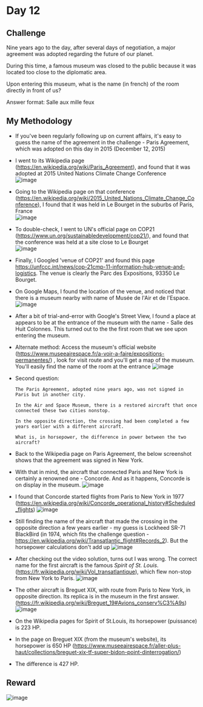 # Day 12

## Challenge

Nine years ago to the day, after several days of negotiation, a major agreement was adopted regarding the future of our planet.

During this time, a famous museum was closed to the public because it was located too close to the diplomatic area.

Upon entering this museum, what is the name (in french) of the room directly in front of us?

Answer format: Salle aux mille feux

## My Methodology

- If you've been regularly following up on current affairs, it's easy to guess the name of the agreement in the challenge - Paris Agreement, which was adopted on this day in 2015 (December 12, 2015)
- I went to its Wikipedia page (https://en.wikipedia.org/wiki/Paris_Agreement), and found that it was adopted at 2015 United Nations Climate Change Conference<br>
  ![image](https://github.com/user-attachments/assets/d4b3f73b-71bc-4729-a4f1-c94f2842ac12)
- Going to the Wikipedia page on that conference (https://en.wikipedia.org/wiki/2015_United_Nations_Climate_Change_Conference), I found that it was held in Le Bourget in the suburbs of Paris, France<br>
  ![image](https://github.com/user-attachments/assets/31659ae2-cfd2-4632-8532-25e4cd929ca9)
- To double-check, I went to UN's official page on COP21 (https://www.un.org/sustainabledevelopment/cop21/), and found that the conference was held at a site close to Le Bourget<br>
  ![image](https://github.com/user-attachments/assets/d80b33a5-9b9a-42dd-8f48-0e2e2d57c80c) 
- Finally, I Googled 'venue of COP21' and found this page https://unfccc.int/news/cop-21cmp-11-information-hub-venue-and-logistics. The venue is clearly the Parc des Expositions, 93350 Le Bourget.
- On Google Maps, I found the location of the venue, and noticed that there is a museum nearby with name of Musée de l'Air et de l'Espace.
  ![image](https://github.com/user-attachments/assets/931ab4e8-0c02-4173-b4ae-03211ad41359)
- After a bit of trial-and-error with Google's Street View, I found a place at appears to be at the entrance of the museum with the name - Salle des Huit Colonnes. This turned out to the the first room that we see upon entering the museum.
- Alternate method: Access the museum's official website (https://www.museeairespace.fr/a-voir-a-faire/expositions-permanentes/) , look for visit route and you'll get a map of the museum. You'll easily find the name of the room at the entrance
  ![image](https://github.com/user-attachments/assets/2bea45cb-1b13-4e0d-aebc-2ac5713490c9)
- Second question:
  ```
  The Paris Agreement, adopted nine years ago, was not signed in Paris but in another city.

  In the Air and Space Museum, there is a restored aircraft that once connected these two cities nonstop.

  In the opposite direction, the crossing had been completed a few years earlier with a different aircraft.

  What is, in horsepower, the difference in power between the two aircraft?
  ```
- Back to the Wikipedia page on Paris Agreement, the below screenshot shows that the agreement was signed in New York.
- With that in mind, the aircraft that connected Paris and New York is certainly a renowned one - Concorde. And as it happens, Concorde is on display in the museum.
  ![image](https://github.com/user-attachments/assets/be5b2572-dea1-462e-a3f6-6f76da6bed7d)
- I found that Concorde started flights from Paris to New York in 1977 (https://en.wikipedia.org/wiki/Concorde_operational_history#Scheduled_flights)
  ![image](https://github.com/user-attachments/assets/25a5f69f-c614-49d4-99b3-bde70067bfed)
- Still finding the name of the aircraft that made the crossing in the opposite direction a few years earlier - my guess is Lockheed SR-71 BlackBird (in 1974, which fits the challenge question - https://en.wikipedia.org/wiki/Transatlantic_flight#Records_2). But the horsepower calculations don't add up
  ![image](https://github.com/user-attachments/assets/da1f7e91-4f74-49b6-9e45-ccda9a374f7f)

- After checking out the video solution, turns out I was wrong. The correct name for the first aircraft is the famous *Spirit of St. Louis*. (https://fr.wikipedia.org/wiki/Vol_transatlantique), which flew non-stop from New York to Paris.
  ![image](https://github.com/user-attachments/assets/3245757e-4ce4-4408-929d-795e6f521572)
- The other aircraft is Breguet XIX, with route from Paris to New York, in opposite direction. Its replica is in the museum in the first answer. (https://fr.wikipedia.org/wiki/Breguet_19#Avions_conserv%C3%A9s)
  ![image](https://github.com/user-attachments/assets/bc3f0041-e11a-4343-aede-88bfa00b0036)
- On the Wikipedia pages for Spirit of St.Louis, its horsepower (puissance) is 223 HP.
- In the page on Breguet XIX (from the museum's website), its horsepower is 650 HP (https://www.museeairespace.fr/aller-plus-haut/collections/breguet-xix-tf-super-bidon-point-dinterrogation/)
- The difference is 427 HP.

## Reward
![image](https://github.com/user-attachments/assets/52ac9b28-d78e-4069-99c5-ff43b09ed873)
